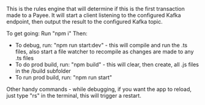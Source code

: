 This is the rules engine that will determine if this is the first transaction made to a Payee. It will start a client listening to the configured 
Kafka endpoint, then output the result to the configured Kafka topic. 

To get going:
Run "npm i"
Then:
*   To debug, run: "npm run start:dev" - this will compile and run the .ts files, also start a file watcher to recompile as changes 
    are made to any .ts files
*   To do prod build, run: "npm build" - this will clear, then create, all .js files in the /build subfolder
*   To run prod build, run: "npm run start"

Other handy commands - while debugging, if you want the app to reload, just type "rs" in the terminal, this will trigger a restart. 